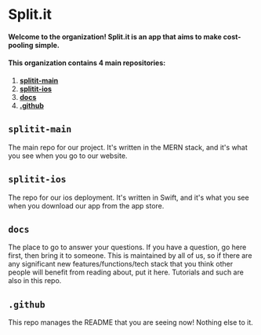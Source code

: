 # Split.it

#### Welcome to the organization! Split.it is an app that aims to make cost-pooling simple.

#### This organization contains 4 main repositories:

1. **[splitit-main](https://github.com/trysplit-it/splitit-main)**
2. **[splitit-ios](https://github.com/trysplit-it/splitit-ios)**
3. **[docs](https://github.com/trysplit-it/docs)**
4. **[.github](https://github.com/trysplit-it/.github)**

## `splitit-main`

The main repo for our project. It's written in the MERN stack, and it's what you see when you go to our website.

## `splitit-ios`

The repo for our ios deployment. It's written in Swift, and it's what you see when you download our app from the app store.

## `docs`

The place to go to answer your questions. If you have a question, go here first, then bring it to someone. This is maintained by all of us, so if there are any significant new features/functions/tech stack that you think other people will benefit from reading about, put it here. Tutorials and such are also in this repo.

## `.github`

This repo manages the README that you are seeing now! Nothing else to it.

<!--

**Here are some ideas to get you started:**

🙋‍♀️ A short introduction - what is your organization all about?
🌈 Contribution guidelines - how can the community get involved?
👩‍💻 Useful resources - where can the community find your docs? Is there anything else the community should know?
🍿 Fun facts - what does your team eat for breakfast?
🧙 Remember, you can do mighty things with the power of [Markdown](https://docs.github.com/github/writing-on-github/getting-started-with-writing-and-formatting-on-github/basic-writing-and-formatting-syntax)
-->
